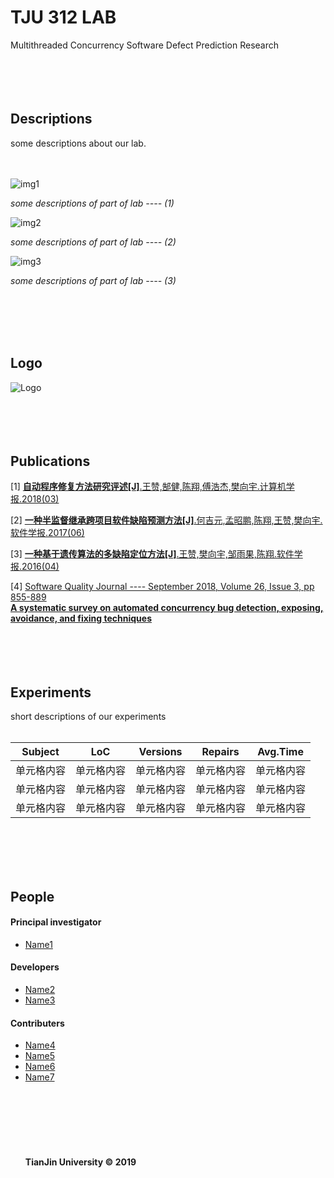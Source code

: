 # TJU 312 LAB  
Multithreaded Concurrency Software Defect Prediction Research  
  <br>
  <br>
  <br>
  <br>
  
## Descriptions  
some descriptions about our lab.  
  <br>
  <br>
  
![img1](http://img3.imgtn.bdimg.com/it/u=2234078919,2544889246&fm=26&gp=0.jpg "img1")

_some descriptions of part of lab ---- (1)_
  <br>
  
![img2](http://img3.imgtn.bdimg.com/it/u=2234078919,2544889246&fm=26&gp=0.jpg "img2")

_some descriptions of part of lab ---- (2)_
  <br>
  
![img3](http://img3.imgtn.bdimg.com/it/u=2234078919,2544889246&fm=26&gp=0.jpg "img3")  

_some descriptions of part of lab ---- (3)_
  <br>



  <br>
  <br>
  <br>
  <br>

## Logo

![Logo](https://ss3.bdstatic.com/70cFv8Sh_Q1YnxGkpoWK1HF6hhy/it/u=1967269514,1656276583&fm=26&gp=0.jpg "实验室Logo")  
  <br>
  <br>
  <br>
  <br>
  
## Publications  
[1] [__自动程序修复方法研究评述[J]__.王赞,郜健,陈翔,傅浩杰,樊向宇.计算机学报.2018(03)](/papers/test)  
  
[2] [__一种半监督继承跨项目软件缺陷预测方法[J]__.何吉元,孟昭鹏,陈翔,王赞,樊向宇.软件学报.2017(06)](/papers/test)  
  
[3] [__一种基于遗传算法的多缺陷定位方法[J]__.王赞,樊向宇,邹雨果,陈翔.软件学报.2016(04)](/papers/test)  
  
[4] [Software Quality Journal ---- September 2018, Volume 26, Issue 3, pp 855-889  
__A systematic survey on automated concurrency bug detection, exposing, avoidance, and fixing techniques__](papers/test)  
  <br>
  <br>
  <br>
  <br>
  
## Experiments  
short descriptions of our experiments  
  <br>
  
 __Subject__ | __LoC__ | __Versions__ | __Repairs__ | __Avg.Time__
 ---- | ---- | ---- | ---- | ----  
 单元格内容  | 单元格内容 | 单元格内容 | 单元格内容 | 单元格内容
 单元格内容  | 单元格内容 | 单元格内容 | 单元格内容 | 单元格内容
 单元格内容  | 单元格内容 | 单元格内容 | 单元格内容 | 单元格内容
  <br>
  <br>
  <br>
  <br>
  
## People  
  
#### Principal investigator  
* [Name1](/people/test)  
  
#### Developers  
* [Name2](/people/test)  
* [Name3](/people/test)  
  
#### Contributers  
* [Name4](/people/test)  
* [Name5](/people/test)  
* [Name6](/people/test)  
* [Name7](/people/test)  
  <br>
  <br>
  <br>
  <br>
  <br>
  <br>
  <br>
__TianJin University © 2019__  
  
